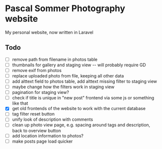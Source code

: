 # Pascal Sommer Photography website

My personal website, now written in Laravel

## Todo
- [ ] remove path from filename in photos table
- [ ] thumbnails for gallery and staging view -- will probably require GD
- [ ] remove exif from photos
- [ ] replace uploaded photo from file, keeping all other data
- [ ] add alttext field to photos table, add alttext missing filter to staging view
- [ ] maybe change how the filters work in staging view
- [ ] pagination for staging view?
- [ ] check if title is unique in "new post" frontend via some js or something like that
- [x] get old frontends of the website to work with the current database
- [ ] tag filter reset button
- [ ] unify look of description with comments
- [ ] clean up photo view page, e.g. spacing around tags and description, back to overview button
- [ ] add location information to photos?
- [ ] make posts page load quicker
